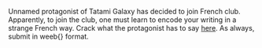 Unnamed protagonist of Tatami Galaxy has decided to join French club. Apparently, to join the club, one must learn to encode your writing in a strange French way. Crack what the protagonist has to say [here](files/tatami/message.txt). As always, submit in weeb{} format.
